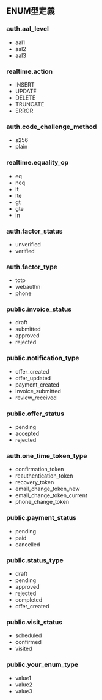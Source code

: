 ## ENUM型定義

### auth.aal_level
- aal1
- aal2
- aal3

### realtime.action
- INSERT
- UPDATE
- DELETE
- TRUNCATE
- ERROR

### auth.code_challenge_method
- s256
- plain

### realtime.equality_op
- eq
- neq
- lt
- lte
- gt
- gte
- in

### auth.factor_status
- unverified
- verified

### auth.factor_type
- totp
- webauthn
- phone

### public.invoice_status
- draft
- submitted
- approved
- rejected

### public.notification_type
- offer_created
- offer_updated
- payment_created
- invoice_submitted
- review_received

### public.offer_status
- pending
- accepted
- rejected

### auth.one_time_token_type
- confirmation_token
- reauthentication_token
- recovery_token
- email_change_token_new
- email_change_token_current
- phone_change_token

### public.payment_status
- pending
- paid
- cancelled

### public.status_type
- draft
- pending
- approved
- rejected
- completed
- offer_created <!-- TODO: If new status is required, add this value to Supabase enum -->

### public.visit_status
- scheduled
- confirmed
- visited

### public.your_enum_type
- value1
- value2
- value3
